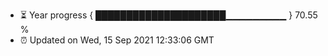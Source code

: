 - ⏳ Year progress { █████████████████████▁▁▁▁▁▁▁▁▁ } 70.55 %
- ⏰ Updated on Wed, 15 Sep 2021 12:33:06 GMT

